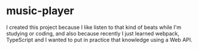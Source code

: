 # music-player
I created this project because I like listen to that kind of beats while I'm studying or coding, and also because recently I just learned webpack, TypeScript and I wanted to put in practice that knowledge using a Web API.
